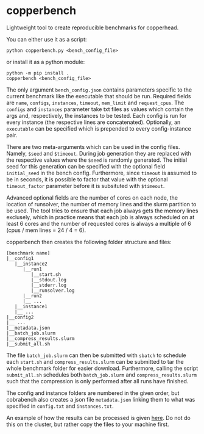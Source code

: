 # copperbench

Lightweight tool to create reproducible benchmarks for copperhead.

You can either use it as a script:
```
python copperbench.py <bench_config_file>
```

or install it as a python module:
```
python -m pip install .
copperbench <bench_config_file>
```

The only argument `bench_config.json` contains parameters specific to the current benchmark like the executable that should be run. Required fields are `name`, `configs`, `instances`, `timeout`, `mem_limit` and `request_cpus`. The `configs` and `instances` parameter take txt files as values which contain the args and, respectively, the instances to be tested. Each config is run for every instance (the respective lines are concatenated). Optionally, an `executable` can be specified which is prepended to every config-instance pair. 

There are two meta-arguments which can be used in the config files. Namely, `$seed` and `$timeout`. During job generation they are replaced with the respective values where the `$seed` is randomly generated. The initial seed for this generation can be specified with the optional field `initial_seed` in the bench config. Furthermore, since `timeout` is assumed to be in seconds, it is possible to factor that value with the optional `timeout_factor` parameter before it is subsituted with `$timeout`.  

Advanced optional fields are the number of cores on each node, the location of runsolver, the number of memory lines and the slurm partition to be used. The tool tries to ensure that each job always gets the memory lines exclusely, which in practice means that each job is always scheduled on at least 6 cores and the number of requested cores is always a multiple of 6 (cpus / mem lines = 24 / 4 = 6). 

copperbench then creates the following folder structure and files:
```
[benchmark name]
|__config1
   |__instance2
      |__run1
         |__start.sh
         |__stdout.log
         |__stderr.log
         |__runsolver.log
      |__run2
      |__ ...
   |__instance1
   |__ ...
|__config2
|__ ...
|__metadata.json
|__batch_job.slurm
|__compress_results.slurm
|__submit_all.sh
```

The file `batch_job.slurm` can then be submitted with `sbatch` to schedule each `start.sh` and `compress_results.slurm` can be submitted to tar the whole benchmark folder for easier download.
Furthermore, calling the script `submit_all.sh` schedules both `batch_job.slurm` and `compress_results.slurm` such that the compression is only performed after all runs have finished.

The config and instance folders are numbered in the given order, but cobrabench also creates a json file `metadata.json` linking them to what was specified in `config.txt` and `instances.txt`.

An example of how the results can be processed is given [here](examples/tlsp/evaluation.py). Do not do this on the cluster, but rather copy the files to your machine first.

